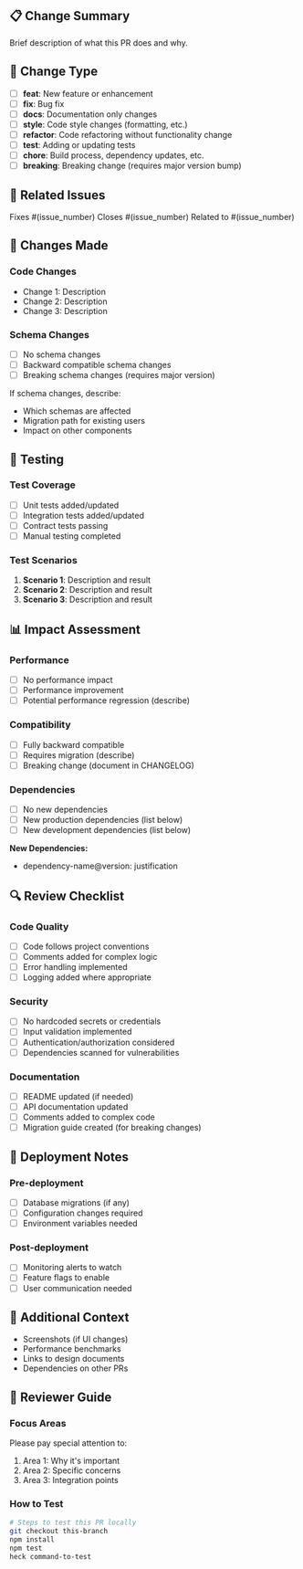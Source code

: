 ## 📋 Change Summary

Brief description of what this PR does and why.

## 🔄 Change Type

- [ ] **feat**: New feature or enhancement
- [ ] **fix**: Bug fix
- [ ] **docs**: Documentation only changes
- [ ] **style**: Code style changes (formatting, etc.)
- [ ] **refactor**: Code refactoring without functionality change
- [ ] **test**: Adding or updating tests
- [ ] **chore**: Build process, dependency updates, etc.
- [ ] **breaking**: Breaking change (requires major version bump)

## 🎯 Related Issues

Fixes #(issue_number)
Closes #(issue_number)
Related to #(issue_number)

## 📝 Changes Made

### Code Changes

- Change 1: Description
- Change 2: Description
- Change 3: Description

### Schema Changes

- [ ] No schema changes
- [ ] Backward compatible schema changes
- [ ] Breaking schema changes (requires major version)

If schema changes, describe:
- Which schemas are affected
- Migration path for existing users
- Impact on other components

## 🧪 Testing

### Test Coverage

- [ ] Unit tests added/updated
- [ ] Integration tests added/updated
- [ ] Contract tests passing
- [ ] Manual testing completed

### Test Scenarios

1. **Scenario 1**: Description and result
2. **Scenario 2**: Description and result
3. **Scenario 3**: Description and result

## 📊 Impact Assessment

### Performance

- [ ] No performance impact
- [ ] Performance improvement
- [ ] Potential performance regression (describe)

### Compatibility

- [ ] Fully backward compatible
- [ ] Requires migration (describe)
- [ ] Breaking change (document in CHANGELOG)

### Dependencies

- [ ] No new dependencies
- [ ] New production dependencies (list below)
- [ ] New development dependencies (list below)

**New Dependencies:**
- dependency-name@version: justification

## 🔍 Review Checklist

### Code Quality

- [ ] Code follows project conventions
- [ ] Comments added for complex logic
- [ ] Error handling implemented
- [ ] Logging added where appropriate

### Security

- [ ] No hardcoded secrets or credentials
- [ ] Input validation implemented
- [ ] Authentication/authorization considered
- [ ] Dependencies scanned for vulnerabilities

### Documentation

- [ ] README updated (if needed)
- [ ] API documentation updated
- [ ] Comments added to complex code
- [ ] Migration guide created (for breaking changes)

## 🚀 Deployment Notes

### Pre-deployment

- [ ] Database migrations (if any)
- [ ] Configuration changes required
- [ ] Environment variables needed

### Post-deployment

- [ ] Monitoring alerts to watch
- [ ] Feature flags to enable
- [ ] User communication needed

## 📎 Additional Context

- Screenshots (if UI changes)
- Performance benchmarks
- Links to design documents
- Dependencies on other PRs

## 🤝 Reviewer Guide

### Focus Areas

Please pay special attention to:
1. Area 1: Why it's important
2. Area 2: Specific concerns
3. Area 3: Integration points

### How to Test

```bash
# Steps to test this PR locally
git checkout this-branch
npm install
npm test
heck command-to-test
```